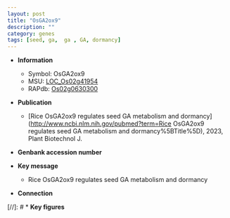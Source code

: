 ```yaml
---
layout: post
title: "OsGA2ox9"
description: ""
category: genes
tags: [seed, ga,  ga , GA, dormancy]
---
```


* **Information**  
    + Symbol: OsGA2ox9  
    + MSU: [LOC_Os02g41954](http://rice.uga.edu/cgi-bin/ORF_infopage.cgi?orf=LOC_Os02g41954)  
    + RAPdb: [Os02g0630300](https://rapdb.dna.affrc.go.jp/locus/?name=Os02g0630300)  

* **Publication**  
    + [Rice OsGA2ox9 regulates seed GA metabolism and dormancy](http://www.ncbi.nlm.nih.gov/pubmed?term=Rice OsGA2ox9 regulates seed GA metabolism and dormancy%5BTitle%5D), 2023, Plant Biotechnol J.

* **Genbank accession number**  

* **Key message**  
    + Rice OsGA2ox9 regulates seed GA metabolism and dormancy

* **Connection**  

[//]: # * **Key figures**  


